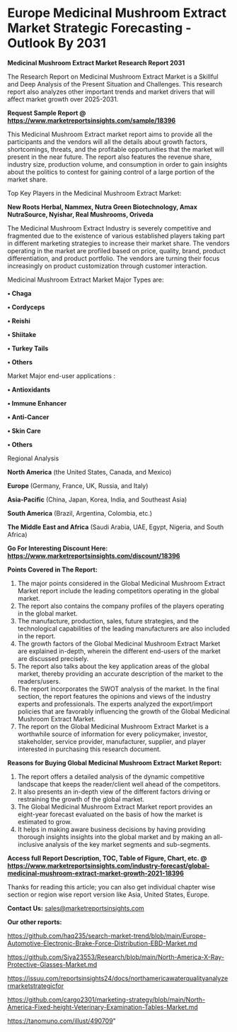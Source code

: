 # Europe Medicinal Mushroom Extract Market Strategic Forecasting - Outlook By 2031

<strong>Medicinal Mushroom Extract Market Research Report 2031</strong>

The Research Report on Medicinal Mushroom Extract Market is a Skillful and Deep Analysis of the Present Situation and Challenges. This research report also analyzes other important trends and market drivers that will affect market growth over 2025-2031.

<strong>Request Sample Report @ <a href=https://www.marketreportsinsights.com/sample/18396>https://www.marketreportsinsights.com/sample/18396</a></strong>

This Medicinal Mushroom Extract market report aims to provide all the participants and the vendors will all the details about growth factors, shortcomings, threats, and the profitable opportunities that the market will present in the near future. The report also features the revenue share, industry size, production volume, and consumption in order to gain insights about the politics to contest for gaining control of a large portion of the market share.

Top Key Players in the Medicinal Mushroom Extract Market:

<strong>New Roots Herbal, Nammex, Nutra Green Biotechnology, Amax NutraSource, Nyishar, Real Mushrooms, Oriveda</strong>

The Medicinal Mushroom Extract Industry is severely competitive and fragmented due to the existence of various established players taking part in different marketing strategies to increase their market share. The vendors operating in the market are profiled based on price, quality, brand, product differentiation, and product portfolio. The vendors are turning their focus increasingly on product customization through customer interaction.

Medicinal Mushroom Extract Market Major Types are:

<strong>• Chaga

• Cordyceps

• Reishi

• Shiitake

• Turkey Tails

• Others</strong>

Market Major end-user applications :

<strong>• Antioxidants

• Immune Enhancer

• Anti-Cancer

• Skin Care

• Others</strong>

Regional Analysis

</u><strong><b>North America</b></strong> (the United States, Canada, and Mexico)

<strong><b>Europe </b></strong>(Germany, France, UK, Russia, and Italy)

<strong><b>Asia-Pacific</b></strong> (China, Japan, Korea, India, and Southeast Asia)

<strong><b>South America</b></strong> (Brazil, Argentina, Colombia, etc.)

<strong><b>The Middle East and Africa</b></strong> (Saudi Arabia, UAE, Egypt, Nigeria, and South Africa)

<strong>Go For Interesting Discount Here: <a href=https://www.marketreportsinsights.com/discount/18396>https://www.marketreportsinsights.com/discount/18396</a></strong>

<strong>Points Covered in The Report:</strong>
<ol>
  <li>The major points considered in the Global Medicinal Mushroom Extract Market report include the leading competitors operating in the global market.</li>
  <li>The report also contains the company profiles of the players operating in the global market.</li>
  <li>The manufacture, production, sales, future strategies, and the technological capabilities of the leading manufacturers are also included in the report.</li>
  <li>The growth factors of the Global Medicinal Mushroom Extract Market are explained in-depth, wherein the different end-users of the market are discussed precisely.</li>
  <li>The report also talks about the key application areas of the global market, thereby providing an accurate description of the market to the readers/users.</li>
  <li>The report incorporates the SWOT analysis of the market. In the final section, the report features the opinions and views of the industry experts and professionals. The experts analyzed the export/import policies that are favorably influencing the growth of the Global Medicinal Mushroom Extract Market.</li>
  <li>The report on the Global Medicinal Mushroom Extract Market is a worthwhile source of information for every policymaker, investor, stakeholder, service provider, manufacturer, supplier, and player interested in purchasing this research document.</li>
</ol>
<strong>Reasons for Buying Global Medicinal Mushroom Extract Market Report:</strong>

<ol>
  <li>The report offers a detailed analysis of the dynamic competitive landscape that keeps the reader/client well ahead of the competitors.</li>
  <li>It also presents an in-depth view of the different factors driving or restraining the growth of the global market.</li>
  <li>The Global Medicinal Mushroom Extract Market report provides an eight-year forecast evaluated on the basis of how the market is estimated to grow.</li>
  <li>It helps in making aware business decisions by having providing thorough insights insights into the global market and by making an all-inclusive analysis of the key market segments and sub-segments.</li>
</ol>
<strong>Access full Report Description, TOC, Table of Figure, Chart, etc. @ <a href=https://www.marketreportsinsights.com/industry-forecast/global-medicinal-mushroom-extract-market-growth-2021-18396>https://www.marketreportsinsights.com/industry-forecast/global-medicinal-mushroom-extract-market-growth-2021-18396</a></strong>


Thanks for reading this article; you can also get individual chapter wise section or region wise report version like Asia, United States, Europe.

<strong>Contact Us:</strong>
sales@marketreportsinsights.com

<strong>Our other reports:</strong>

<a href=https://github.com/haq235/search-market-trend/blob/main/Europe-Automotive-Electronic-Brake-Force-Distribution-EBD-Market.md>https://github.com/haq235/search-market-trend/blob/main/Europe-Automotive-Electronic-Brake-Force-Distribution-EBD-Market.md</a>

<a href=https://github.com/Siya23553/Research/blob/main/North-America-X-Ray-Protective-Glasses-Market.md>https://github.com/Siya23553/Research/blob/main/North-America-X-Ray-Protective-Glasses-Market.md</a>

<a href=https://issuu.com/reportsinsights24/docs/northamericawaterqualityanalyzermarketstrategicfor>https://issuu.com/reportsinsights24/docs/northamericawaterqualityanalyzermarketstrategicfor</a>

<a href=https://github.com/cargo2301/marketing-strategy/blob/main/North-America-Fixed-height-Veterinary-Examination-Tables-Market.md>https://github.com/cargo2301/marketing-strategy/blob/main/North-America-Fixed-height-Veterinary-Examination-Tables-Market.md</a>

<a href=https://tanomuno.com/illust/490709>https://tanomuno.com/illust/490709</a>"
